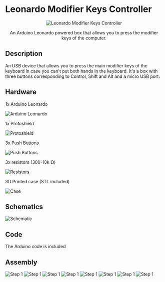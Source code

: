 # Leonardo Modifier Keys Controller

<p align="center">
  <img src="img/lkm1.jpg" alt="Leonardo Modifier Keys Controller"/>
</p>

<p align="center">An Arduino Leonardo powered box that allows you to press the modifier keys of the computer.</p>

## Description

An USB device that allows you to press the main modifier keys of the keyboard in case you can't put both hands in the keyboard. It's a box with three buttons corresponding to Control, Shift and Alt and a micro USB port.

## Hardware

1x Arduino Leonardo

<img src="img/leonardo.jpg" alt="Arduino Leonardo"/>

1x Protoshield

<img src="img/protoshield.jpg" alt="Protoshield"/>

3x Push Buttons

<img src="img/buttons.jpg" alt="Push Buttons"/>

3x resistors (300-10k Ω)

<img src="img/resistors.jpg" alt="Resistors"/>

3D Printed case (STL included)

<img src="img/case.jpg" alt="Case"/>


## Schematics

<img src="img/schematic.png" alt="Schematic"/>

## Code

The Arduino code is included

## Assembly


<img src="img/step1.jpg" alt="Step 1"/>



<img src="img/step2.jpg" alt="Step 1"/>



<img src="img/step3.jpg" alt="Step 1"/>



<img src="img/step4.jpg" alt="Step 1"/>



<img src="img/step5.jpg" alt="Step 1"/>



<img src="img/step6.jpg" alt="Step 1"/>



<img src="img/step7.jpg" alt="Step 1"/>



<img src="img/step8.jpg" alt="Step 1"/>

